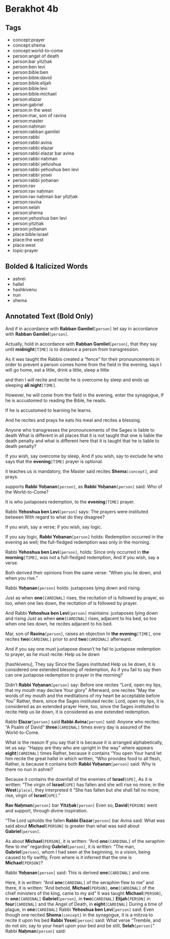 # Berakhot 4b

## Tags

- concept:prayer
- concept:shema
- concept:world-to-come
- person:angel of death
- person:bar yitzḥak
- person:ben levi
- person:bible:ben
- person:bible:david
- person:bible:elijah
- person:bible:levi
- person:bible:michael
- person:elazar
- person:gabriel
- person:in the west
- person:mar, son of ravina
- person:master
- person:naḥman
- person:rabban gamliel
- person:rabbi
- person:rabbi avina
- person:rabbi elazar
- person:rabbi elazar bar avina
- person:rabbi naḥman
- person:rabbi yehoshua
- person:rabbi yehoshua ben levi
- person:rabbi yosei
- person:rabbi yoḥanan
- person:rav
- person:rav naḥman
- person:rav naḥman bar yitzḥak
- person:ravina
- person:selah
- person:shema
- person:yehoshua ben levi
- person:yitzḥak
- person:yoḥanan
- place:bible:israel
- place:the west
- place:west
- topic:prayer

## Bolded & Italicized Words

- ashrei
- hallel
- hashkivenu
- nun
- shema

## Annotated Text (Bold Only)

And if in accordance with **Rabban Gamliel**`[person]` let say in accordance with **Rabban Gamliel**`[person]`.

Actually, hold in accordance with **Rabban Gamliel**`[person]`, that they say until **midnight**`[TIME]` is to distance a person from transgression.

As it was taught the Rabbis created a “fence” for their pronouncements in order to prevent a person comes home from the field in the evening, says I will go home, eat a little, drink a little, sleep a little

and then I will recite and recite he is overcome by sleep and ends up sleeping **all night**`[TIME]`.

However, he will come from the field in the evening, enter the synagogue, If he is accustomed to reading the Bible, he reads.

If he is accustomed to learning he learns.

And he recites and prays he eats his meal and recites a blessing.

Anyone who transgresses the pronouncements of the Sages is liable to death What is different in all places that it is not taught that one is liable the death penalty and what is different here that it is taught that he is liable to death penalty?

If you wish, say overcome by sleep, And if you wish, say to exclude he who says that the **evening**`[TIME]` prayer is optional.

it teaches us is mandatory, the Master said recites **Shema**`[concept]`, and prays.

supports **Rabbi Yoḥanan**`[person]`, as **Rabbi Yoḥanan**`[person]` said: Who of the World-to-Come?

It is who juxtaposes redemption, to the **evening**`[TIME]` prayer.

Rabbi **Yehoshua ben Levi**`[person]` says: The prayers were instituted between With regard to what do they disagree?

If you wish, say a verse; if you wish, say logic.

If you say logic, **Rabbi Yoḥanan**`[person]` holds: Redemption occurred in the evening as well; the full-fledged redemption was only in the morning.

Rabbi **Yehoshua ben Levi**`[person]`, holds: Since only occurred in **the morning**`[TIME]`, was not a full-fledged redemption, And if you wish, say a verse.

Both derived their opinions from the same verse: “When you lie down, and when you rise.”

Rabbi **Yoḥanan**`[person]` holds: juxtaposes lying down and rising.

Just as when **one**`[CARDINAL]` rises, the recitation of is followed by prayer, so too, when one lies down, the recitation of is followed by prayer.

And Rabbi **Yehoshua ben Levi**`[person]` maintains: juxtaposes lying down and rising Just as when **one**`[CARDINAL]` rises, adjacent to his bed, so too when one lies down, he recites adjacent to his bed.

Mar, son of **Ravina**`[person]`, raises an objection In **the evening**`[TIME]`, one recites **two**`[CARDINAL]` prior to and **two**`[CARDINAL]` afterward.

And if you say one must juxtapose doesn’t he fail to juxtapose redemption to prayer, as he must recite: Help us lie down

[hashkivenu], They say Since the Sages instituted Help us lie down, it is considered one extended blessing of redemption, As if you fail to say then can one juxtapose redemption to prayer in the morning?

Didn’t **Rabbi Yoḥanan**`[person]` say: Before one recites “Lord, open my lips, that my mouth may declare Your glory” Afterward, one recites “May the words of my mouth and the meditations of my heart be acceptable before You” Rather, there, since the Sages instituted recite: Lord, open my lips, it is considered as an extended prayer Here, too, since the Sages instituted to recite Help us lie down, it is considered as one extended redemption.

Rabbi **Elazar**`[person]` said **Rabbi Avina**`[person]` said: Anyone who recites: “A Psalm of David” **three**`[CARDINAL]` times every day is assured of the World-to-Come.

What is the reason If you say that it is because it is arranged alphabetically, let us say: “Happy are they who are upright in the way” where appears **eight**`[CARDINAL]` times Rather, because it contains “You open Your hand let him recite the great hallel in which written, “Who provides food to all flesh, Rather, is because it contains both **Rabbi Yoḥanan**`[person]` said: Why is there no nun in ashrei?

Because it contains the downfall of the enemies of **Israel**`[GPE]`, As it is written: “The virgin of **Israel**`[GPE]` has fallen and she will rise no more; in the **West**`[place]`, they interpreted it “She has fallen but she shall fall no more; rise, virgin of **Israel**`[GPE]`.”

**Rav Naḥman**`[person]` bar **Yitzḥak**`[person]` Even so, **David**`[PERSON]` went and support, through divine inspiration.

“The Lord upholds the fallen **Rabbi Elazar**`[person]` bar Avina said: What was said about **Michael**`[PERSON]` is greater than what was said about **Gabriel**`[person]`.

As about **Michael**`[PERSON]`, it is written: “And **one**`[CARDINAL]` of the seraphim flew to me” regarding **Gabriel**`[person]`, it is written: “The man, **Gabriel**`[person]`, whom I had seen at the beginning, in a vision, being caused to fly swiftly, From where is it inferred that the one is **Michael**`[PERSON]`?

Rabbi **Yoḥanan**`[person]` said: This is derived **one**`[CARDINAL]` and one.

Here, it is written: “And **one**`[CARDINAL]` of the seraphim flew to me” and there, it is written: “And behold, **Michael**`[PERSON]`, **one**`[CARDINAL]` of the chief ministers of the king, came to my aid” It was taught **Michael**`[PERSON]`, in **one**`[CARDINAL]` **Gabriel**`[person]`, in **two**`[CARDINAL]` **Elijah**`[PERSON]` in **four**`[CARDINAL]` and the Angel of Death, in **eight**`[CARDINAL]` During a time of plague, in **one**`[CARDINAL]` Rabbi **Yehoshua ben Levi**`[person]` said: Even though one recited **Shema**`[concept]` in the synagogue, it is a mitzva to recite it upon his bed **Rabbi Yosei**`[person]` said: What verse “Tremble, and do not sin; say to your heart upon your bed and be still, **Selah**`[person]`” Rabbi **Naḥman**`[person]` said:

